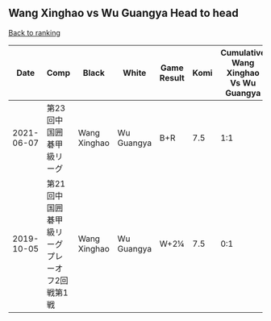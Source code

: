 ## Wang Xinghao vs Wu Guangya Head to head

[Back to ranking](../../index.md)




| **Date** | **Comp** | **Black** | **White** | **Game Result** | **Komi** | **Cumulative Wang Xinghao Vs Wu Guangya** | **Wang Xinghao Streak** | **Wu Guangya Streak** | 
| --- | --- | --- | --- | --- | --- | --- | --- | --- |
| 2021-06-07 | 第23回中国囲碁甲級リーグ | Wang Xinghao | Wu Guangya | B+R | 7.5 | 1:1 | 1 | 0 | 
| 2019-10-05 | 第21回中国囲碁甲級リーグプレーオフ2回戦第1戦 | Wang Xinghao | Wu Guangya | W+2¼ | 7.5 | 0:1 | 0 | 1 |




